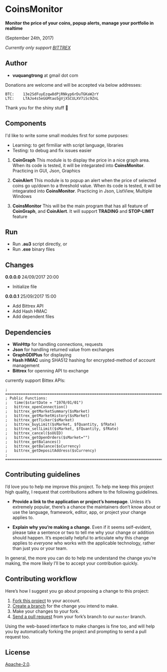 CoinsMonitor
===========
__Monitor the price of your coins, popup alerts, manage your portfolio in realtime__

(September 24th, 2017)

_Currently only support [BITTREX](https://bittrex.com/)_

## Author
* **vuquangtrong** at gmail dot com

Donations are welcome and will be accepted via below addresses:

	BTC:	13e2SdFuyEzqw8dPjRNkyp6rDuTGKaW2rY
	LTC:	LTAJo4s5eGGMtao5gVjXSCULXV7iSc9ZnL

Thank you for the shiny stuff :kiss:

## Components
I'd like to write some small modules first for some purposes:
* Learning: to get firmiliar with script language, libraries
* Testing: to debug and fix issues easier

1. **CoinGraph**
This module is to display the price in a nice graph area. When its code is tested, it will be integarated into **CoinsMonitor**.
Practicing in GUI, Json, Graphics

2. **CoinAlert**
This module is to popup an alert when the price of selected coins go up/down to a threshold value. When its code is tested, it will be integarated into **CoinsMonitor**.
Practicing in Json, ListView, Multiple Windows

3. **CoinsMonitor**
This will be the main program that has all feature of **CoinGraph**, and **CoinAlert**.
It will support **TRADING** and **STOP-LIMIT** feature

## Run
* Run **.au3** script directly, or
* Run **.exe** binary files

## Changes
**0.0.0.0**		24/09/2017		20:00
* 	Initialize file

**0.0.0.1**		25/09/2017		15:00
* 	Add Bittrex API
* 	Add Hash HMAC
* 	Add dependent files

## Dependencies
* **WinHttp** for handling connections, requests
* **Json** for handling returned value from exchanges
* **GraphGDIPlus** for displaying
* **Hash HMAC** using SHA512 hashing for encrypted-method of account management
* **Bittrex** for openning API to exchange

currently support Bittex APIs:

	; ===========================================================================================
	; Public Functions:
	; 	time($startDate = "1970/01/01")
	; 	bittrex_openConnection()
	; 	bittrex_getMarketSummary($sMarket)
	; 	bittrex_getMarketHistory($sMarket)
	; 	bittrex_getTicker($sMarket)
	; 	bittrex_buyLimit($sMarket, $fQuantity, $fRate)
	; 	bittrex_sellLimit($sMarket, $fQuantity, $fRate)
	; 	bittrex_cancel($sUUID)
	; 	bittrex_getOpenOrders($sMarket="")
	; 	bittrex_getBalances()
	; 	bittrex_getBalance($sCurrency)
	; 	bittrex_getDepositAddress($sCurrency)
	; ===========================================================================================

## Contributing guidelines
I’d love you to help me improve this project. To help me keep this project high
quality, I request that contributions adhere to the following guidelines.

- **Provide a link to the application or project’s homepage**. Unless it’s
  extremely popular, there’s a chance the maintainers don’t know about or use
  the language, framework, editor, app, or project your change applies to.

- **Explain why you’re making a change**. Even if it seems self-evident, please
  take a sentence or two to tell me why your change or addition should happen.
  It’s especially helpful to articulate why this change applies to *everyone*
  who works with the applicable technology, rather than just you or your team.

In general, the more you can do to help me understand the change you’re making,
the more likely I’ll be to accept your contribution quickly.

## Contributing workflow
Here’s how I suggest you go about proposing a change to this project:

1. [Fork this project][fork] to your account.
2. [Create a branch][branch] for the change you intend to make.
3. Make your changes to your fork.
4. [Send a pull request][pr] from your fork’s branch to our `master` branch.

Using the web-based interface to make changes is fine too, and will help you
by automatically forking the project and prompting to send a pull request too.

[fork]: https://help.github.com/articles/fork-a-repo/
[branch]: https://help.github.com/articles/creating-and-deleting-branches-within-your-repository
[pr]: https://help.github.com/articles/using-pull-requests/

## License
[Apache-2.0](./LICENSE).
